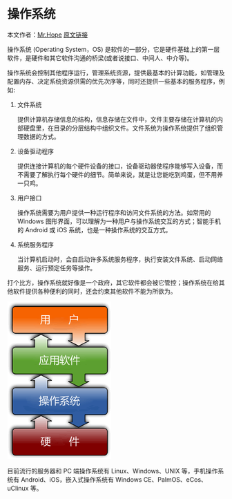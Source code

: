 # 操作系统

本文作者：[Mr.Hope](https://github.com/Mister-Hope/) [原文链接](https://mrhope.site/code/basic/OS/)

操作系统 (Operating System，OS) 是软件的一部分，它是硬件基础上的第一层软件，是硬件和其它软件沟通的桥梁(或者说接口、中间人、中介等)。

操作系统会控制其他程序运行，管理系统资源，提供最基本的计算功能，如管理及配置内存、决定系统资源供需的优先次序等，同时还提供一些基本的服务程序，例如:

1. 文件系统

   提供计算机存储信息的结构，信息存储在文件中，文件主要存储在计算机的内部硬盘里，在目录的分层结构中组织文件。文件系统为操作系统提供了组织管理数据的方式。

2. 设备驱动程序

   提供连接计算机的每个硬件设备的接口，设备驱动器使程序能够写入设备，而不需要了解执行每个硬件的细节。简单来说，就是让您能吃到鸡蛋，但不用养一只鸡。

3. 用户接口

   操作系统需要为用户提供一种运行程序和访问文件系统的方法。如常用的 Windows 图形界面，可以理解为一种用户与操作系统交互的方式；智能手机的 Android 或 iOS 系统，也是一种操作系统的交互方式。

4. 系统服务程序

   当计算机启动时，会自启动许多系统服务程序，执行安装文件系统、启动网络服务、运行预定任务等操作。

打个比方，操作系统就好像是一个政府，其它软件都会被它管控；操作系统在给其他软件提供各种便利的同时，还会约束其他软件不能为所欲为。

![操作系统结构示意图](./img/a-basic-os/OS.gif)

目前流行的服务器和 PC 端操作系统有 Linux、Windows、UNIX 等，手机操作系统有 Android、iOS，嵌入式操作系统有 Windows CE、PalmOS、eCos、uClinux 等。
